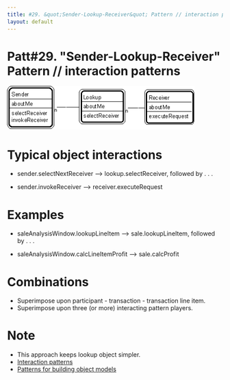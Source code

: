 ```yaml
---
title: #29. &quot;Sender-Lookup-Receiver&quot; Pattern // interaction patterns
layout: default
---
```




# Patt#29. &quot;Sender-Lookup-Receiver&quot; Pattern // interaction patterns 


 ![Strpat00000034.gif](/Strpat00000034.gif) 

# Typical object interactions 

* sender.selectNextReceiver --&gt; lookup.selectReceiver, followed by . . .


* sender.invokeReceiver --&gt; receiver.executeRequest


# Examples

* saleAnalysisWindow.lookupLineItem --&gt; sale.lookupLineItem, followed by . . .


* saleAnalysisWindow.calcLineItemProfit --&gt; sale.calcProfit




# Combinations 

* Superimpose upon participant - transaction - transaction line item.
* Superimpose upon three (or more) interacting pattern players.


# Note 

* This approach keeps lookup object simpler.
*  [Interaction patterns](/interaction-patterns.html) 
*  [Patterns for building object models](/patterns-for-building-object-models.html) 



